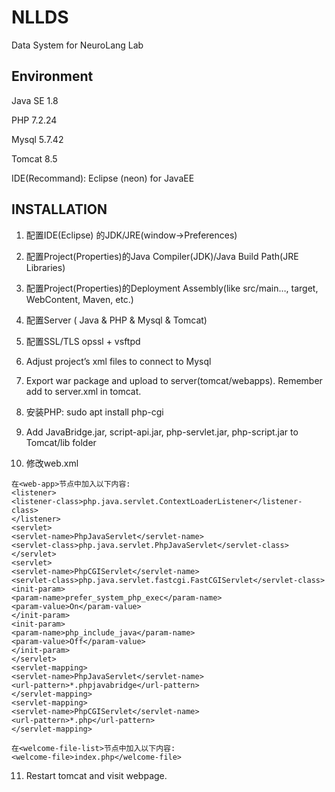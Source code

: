 # NLLDS
Data System for NeuroLang Lab

## Environment
Java SE 1.8

PHP 7.2.24

Mysql 5.7.42

Tomcat 8.5

IDE(Recommand): Eclipse (neon) for JavaEE

## INSTALLATION
1. 配置IDE(Eclipse) 的JDK/JRE(window→Preferences)

2. 配置Project(Properties)的Java Compiler(JDK)/Java Build Path(JRE Libraries)

3. 配置Project(Properties)的Deployment Assembly(like src/main…, target, WebContent, Maven, etc.)

4. 配置Server ( Java & PHP & Mysql & Tomcat)

5. 配置SSL/TLS opssl + vsftpd

6. Adjust project’s xml files to connect to Mysql

7. Export war package and upload to server(tomcat/webapps). Remember add <Context> to server.xml in tomcat.

8. 安装PHP: sudo apt install php-cgi

9. Add JavaBridge.jar, script-api.jar, php-servlet.jar, php-script.jar to Tomcat/lib folder

10. 修改web.xml

```
在<web-app>节点中加入以下内容:
<listener>
<listener-class>php.java.servlet.ContextLoaderListener</listener-class>
</listener>
<servlet>
<servlet-name>PhpJavaServlet</servlet-name>
<servlet-class>php.java.servlet.PhpJavaServlet</servlet-class>
</servlet>
<servlet>
<servlet-name>PhpCGIServlet</servlet-name>
<servlet-class>php.java.servlet.fastcgi.FastCGIServlet</servlet-class>
<init-param>
<param-name>prefer_system_php_exec</param-name>
<param-value>On</param-value>
</init-param>
<init-param>
<param-name>php_include_java</param-name>
<param-value>Off</param-value>
</init-param>
</servlet>
<servlet-mapping>
<servlet-name>PhpJavaServlet</servlet-name>
<url-pattern>*.phpjavabridge</url-pattern>
</servlet-mapping>
<servlet-mapping>
<servlet-name>PhpCGIServlet</servlet-name>
<url-pattern>*.php</url-pattern>
</servlet-mapping>

在<welcome-file-list>节点中加入以下内容:
<welcome-file>index.php</welcome-file>
```

11. Restart tomcat and visit webpage.